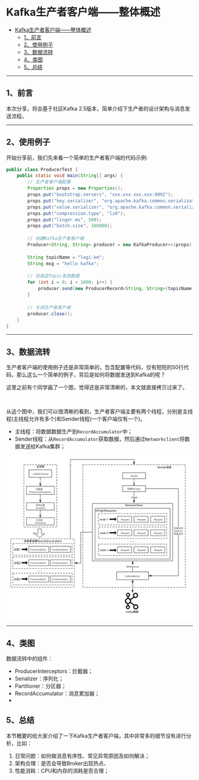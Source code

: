 # Kafka生产者客户端——整体概述

- [Kafka生产者客户端——整体概述](#kafka生产者客户端整体概述)
  - [1、前言](#1前言)
  - [2、使用例子](#2使用例子)
  - [3、数据流转](#3数据流转)
  - [4、类图](#4类图)
  - [5、总结](#5总结)

---

## 1、前言

本次分享，将会基于社区Kafka 2.5版本，简单介绍下生产者的设计架构与消息发送流程。

---

## 2、使用例子

开始分享前，我们先来看一个简单的生产者客户端的代码示例:

```java
public class ProducerTest {  
    public static void main(String[] args) {
        // 生产者客户端配置
        Properties props = new Properties(); 
        props.put("bootstrap.servers", "xxx.xxx.xxx.xxx:9092");
        props.put("key.serializer", "org.apache.kafka.common.serialization.StringSerializer");
        props.put("value.serializer", "org.apache.kafka.common.serialization.StringSerializer");
        props.put("compression.type", "lz4"); 
        props.put("linger.ms", 500);
        props.put("batch.size", 100000);

        // 创建Kafka生产者客户端
        Producer<String, String> producer = new KafkaProducer<>(props);
        
        String topicName = "logi-km";
        String msg = "hello kafka";

        // 往指定Topic发送数据
        for (int i = 0; i < 1000; i++) {
            producer.send(new ProducerRecord<String, String>(topicName, msg));
        }

        // 关闭生产者客户端
        producer.close();
    }
}
```

---

## 3、数据流转

生产者客户端的使用例子还是非常简单的，包含配置等代码，仅有短短的50行代码，那么这么一个简单的例子，背后是如何将数据发送到Kafka的呢？

这里之前有个同学画了一个图，觉得还是非常清晰的，本文就直接拷贝过来了。

&nbsp;

从这个图中，我们可以很清晰的看到，生产者客户端主要有两个线程，分别是主线程(主线程允许有多个)和Sender线程(一个客户端仅有一个)。

- 主线程：将数据数据生产到`RecordAccumulator`中；
- Sender线程：从`RecordAccumulator`获取数据，然后通过`Networkclient`将数据发送给Kafka集群；

![producer_send_progress](./assets/producer_send_progress.png)

---

## 4、类图

数据流转中的组件：
- ProducerInterceptors：拦截器；
- Serializer：序列化；
- Partitioner：分区器；
- RecordAccumulator：消息累加器；
- 


## 5、总结

本节概要的给大家介绍了一下Kafka生产者客户端，其中非常多的细节没有进行分析，比如：

1. 日常问题：如何做消息有序性、常见异常原因及如何解决；
2. 架构合理：是否会导致Broker出现热点、
3. 性能消耗：CPU和内存的消耗是否合理；
